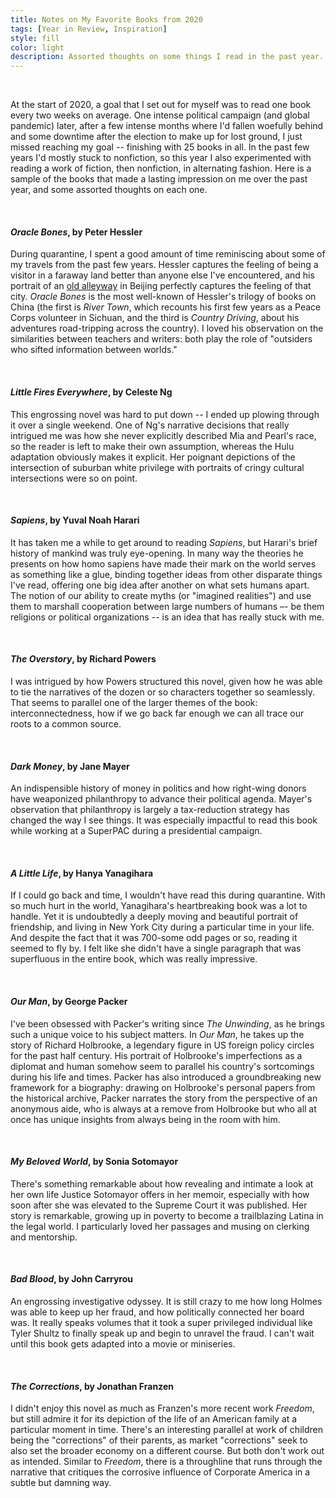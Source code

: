 ```yaml
---
title: Notes on My Favorite Books from 2020
tags: [Year in Review, Inspiration]
style: fill
color: light
description: Assorted thoughts on some things I read in the past year.
---
```


<br>

At the start of 2020, a goal that I set out for myself was to read one book every two weeks on average. One intense political campaign (and global pandemic) later, after a few intense months where I'd fallen woefully behind and some downtime after the election to make up for lost ground, I just missed reaching my goal -- finishing with 25 books in all. In the past few years I'd mostly stuck to nonfiction, so this year I also experimented with reading a work of fiction, then nonfiction, in alternating fashion. Here is a sample of the books that made a lasting impression on me over the past year, and some assorted thoughts on each one.

<br>

#### _Oracle Bones_, by Peter Hessler
During quarantine, I spent a good amount of time reminiscing about some of my travels from the past few years. Hessler captures the feeling of being a visitor in a faraway land better than anyone else I've encountered, and his portrait of an [old alleyway](https://www.newyorker.com/magazine/2006/02/13/hutong-karma) in Beijing perfectly captures the feeling of that city. _Oracle Bones_ is the most well-known of Hessler's trilogy of books on China (the first is _River Town_, which recounts his first few years as a Peace Corps volunteer in Sichuan, and the third is _Country Driving_, about his adventures road-tripping across the country). I loved his observation on the similarities between teachers and writers: both play the role of "outsiders who sifted information between worlds." 

<br>

#### _Little Fires Everywhere_, by Celeste Ng
This engrossing novel was hard to put down -- I ended up plowing through it over a single weekend. One of Ng's narrative decisions that really intrigued me was how she never explicitly described Mia and Pearl's race, so the reader is left to make their own assumption, whereas the Hulu adaptation obviously makes it explicit. Her poignant depictions of the intersection of suburban white privilege with portraits of cringy cultural intersections were so on point.

<br>

#### _Sapiens_, by Yuval Noah Harari
It has taken me a while to get around to reading _Sapiens_, but Harari's brief history of mankind was truly eye-opening. In many way the theories he presents on how homo sapiens have made their mark on the world serves as something like a glue, binding together ideas from other disparate things I've read, offering one big idea after another on what sets humans apart. The notion of our ability to create myths (or "imagined realities") and use them to marshall cooperation between large numbers of humans –- be them religions or political organizations -- is an idea that has really stuck with me. 

<br>

#### _The Overstory_, by Richard Powers
I was intrigued by how Powers structured this novel, given how he was able to tie the narratives of the dozen or so characters together so seamlessly. That seems to parallel one of the larger themes of the book: interconnectedness, how if we go back far enough we can all trace our roots to a common source. 

<br>

#### _Dark Money_, by Jane Mayer
An indispensible history of money in politics and how right-wing donors have weaponized philanthropy to advance their political agenda. Mayer's observation that philanthropy is largely a tax-reduction strategy has changed the way I see things. It was especially impactful to read this book while working at a SuperPAC during a presidential campaign.

<br>

#### _A Little Life_, by Hanya Yanagihara
If I could go back and time, I wouldn't have read this during quarantine. With so much hurt in the world, Yanagihara's heartbreaking book was a lot to handle. Yet it is undoubtedly a deeply moving and beautiful portrait of friendship, and living in New York City during a particular time in your life. And despite the fact that it was 700-some odd pages or so, reading it seemed to fly by. I felt like she didn't have a single paragraph that was superfluous in the entire book, which was really impressive.

<br>

#### _Our Man_, by George Packer
I've been obsessed with Packer's writing since _The Unwinding_, as he brings such a unique voice to his subject matters. In _Our Man_, he takes up the story of Richard Holbrooke, a legendary figure in US foreign policy circles for the past half century. His portrait of Holbrooke's imperfections as a diplomat and human somehow seem to parallel his country's sortcomings during his life and times. Packer has also introduced a groundbreaking new framework for a biography: drawing on Holbrooke's personal papers from the historical archive, Packer narrates the story from the perspective of an anonymous aide, who is always at a remove from Holbrooke but who all at once has unique insights from always being in the room with him. 

<br>

#### _My Beloved World_, by Sonia Sotomayor
There's something remarkable about how revealing and intimate a look at her own life Justice Sotomayor offers in her memoir, especially with how soon after she was elevated to the Supreme Court it was published. Her story is remarkable, growing up in poverty to become a trailblazing Latina in the legal world. I particularly loved her passages and musing on clerking and mentorship. 

<br>

#### _Bad Blood_, by John Carryrou
An engrossing investigative odyssey. It is still crazy to me how long Holmes was able to keep up her fraud, and how politically connected her board was. It really speaks volumes that it took a super privileged individual like Tyler Shultz to finally speak up and begin to unravel the fraud. I can't wait until this book gets adapted into a movie or miniseries.

<br>

#### _The Corrections_, by Jonathan Franzen
I didn't enjoy this novel as much as Franzen's more recent work _Freedom_, but still admire it for its depiction of the life of an American family at a particular moment in time. There's an interesting parallel at work of children being the "corrections" of their parents, as market "corrections" seek to also set the broader economy on a different course. But both don't work out as intended. Similar to _Freedom_, there is a throughline that runs through the narrative that critiques the corrosive influence of Corporate America in a subtle but damning way. 

